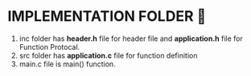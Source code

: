 # IMPLEMENTATION FOLDER 👷
1. inc folder has **header.h** file for header file and  **application.h** file for Function Protocal.
2. src folder has **application.c** file for function definition
3. main.c file is main() function.
